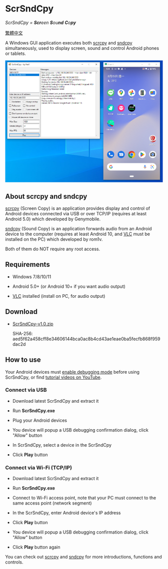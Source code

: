 # ScrSndCpy

*ScrSndCpy = **Scr**een **S**ou**nd** **C**o**py***

[繁體中文](README.zh-Hant.md)

A Windows GUI application executes both [scrcpy](https://github.com/Genymobile/scrcpy) and [sndcpy](https://github.com/rom1v/sndcpy) simultaneously, used to display screen, sound and control Android phones or tablets.

![Screenshot](screenshots/scrsndcpy-screen.png "Screenshot")

## About scrcpy and sndcpy

[scrcpy](https://github.com/Genymobile/scrcpy) (Screen Copy) is an application provides display and control of Android devices connected via USB or over TCP/IP (requires at least Android 5.0) which developed by Genymobile.

[sndcpy](https://github.com/rom1v/sndcpy) (Sound Copy) is an application forwards audio from an Android device to the computer (requires at least Android 10, and [VLC](https://www.videolan.org/) must be installed on the PC) which developed by rom1v.

Both of them do NOT require any root access.

## Requirements

- Windows 7/8/10/11

- Android 5.0+ (or Android 10+ if you want audio output)

- [VLC](https://www.videolan.org/) installed (install on PC, for audio output)

## Download

- [ScrSndCpy-v1.0.zip](https://github.com/neilchennc/ScrSndCpy-Windows/releases/download/v1.0/ScrSndCpy-v1.0.zip)

  SHA-256: aed5f62a458cff8e34606144bca0ac8b4cd43ae1eae0ba5fecfb868f959dac2d

## How to use

Your Android devices must [enable debugging mode](https://developer.android.com/studio/command-line/adb.html#Enabling) before using ScrSndCpy, or find [tutorial videos on YouTube](https://www.youtube.com/results?search_query=android+enable+usb+debugging).

### Connect via USB

- Download latest ScrSndCpy and extract it

- Run **ScrSndCpy.exe**

- Plug your Android devices

- You device will popup a USB debugging confirmation dialog, click "Allow" button

- In ScrSndCpy, select a device in the ScrSndCpy

- Click **Play** button

### Connect via Wi-Fi (TCP/IP)

- Download latest ScrSndCpy and extract it

- Run **ScrSndCpy.exe**

- Connect to Wi-Fi access point, note that your PC must connect to the same access point (network segment)

- In the ScrSndCpy, enter Android device's IP address

- Click **Play** button

- You device will popup a USB debugging confirmation dialog, click "Allow" button

- Click **Play** button again

You can check out [scrcpy](https://github.com/Genymobile/scrcpy) and [sndcpy](https://github.com/rom1v/sndcpy) for more introductions, functions and controls.
